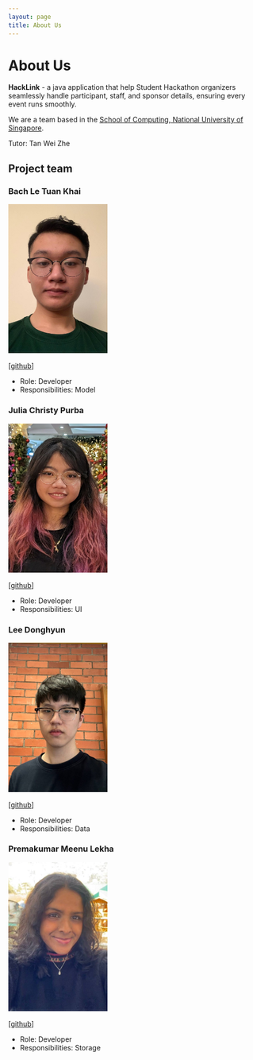 ```yaml
---
layout: page
title: About Us
---
```

# About Us

**HackLink** - a java application that help Student Hackathon organizers seamlessly handle participant, 
staff, and sponsor details, ensuring every event runs smoothly.

We are a team based in the [School of Computing, National University of Singapore](http://www.comp.nus.edu.sg).

Tutor: Tan Wei Zhe


## Project team

### Bach Le Tuan Khai

<img src="images/khai.png" width="200px">

[[github](https://github.com/bachletuankhai)]

* Role: Developer
* Responsibilities: Model

### Julia Christy Purba

<img src="images/julia.png" width="200px">

[[github](https://github.com/julia-cp)]

* Role: Developer
* Responsibilities: UI

### Lee Donghyun

<img src="images/donghyun.png" width="200px">

[[github](https://github.com/dhlee03)]

* Role: Developer
* Responsibilities: Data

### Premakumar Meenu Lekha

<img src="images/meenu.png" width="200px">

[[github](https://github.com/meenulekha)]

* Role: Developer
* Responsibilities: Storage

